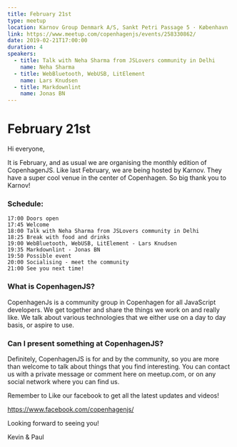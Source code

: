```yaml
---
title: February 21st
type: meetup
location: Karnov Group Denmark A/S, Sankt Petri Passage 5 · København
link: https://www.meetup.com/copenhagenjs/events/258330862/
date: 2019-02-21T17:00:00
duration: 4
speakers:
  - title: Talk with Neha Sharma from JSLovers community in Delhi
    name: Neha Sharma
  - title: WebBluetooth, WebUSB, LitElement
    name: Lars Knudsen
  - title: Markdownlint
    name: Jonas BN
---
```


# February 21st

Hi everyone,

It is February, and as usual we are organising the monthly edition of CopenhagenJS.
Like last February, we are being hosted by Karnov. They have a super cool venue in the center of Copenhagen. So big thank you to Karnov!

### Schedule:

    17:00 Doors open
    17:45 Welcome
    18:00 Talk with Neha Sharma from JSLovers community in Delhi
    18:25 Break with food and drinks
    19:00 WebBluetooth, WebUSB, LitElement - Lars Knudsen
    19:35 Markdownlint - Jonas BN
    19:50 Possible event
    20:00 Socialising - meet the community
    21:00 See you next time!

### What is CopenhagenJS?

CopenhagenJs is a community group in Copenhagen for all JavaScript developers. We get together and share the things we work on and really like. We talk about various technologies that we either use on a day to day basis, or aspire to use.

### Can I present something at CopenhagenJS?

Definitely, CopenhagenJS is for and by the community, so you are more than welcome to talk about things that you find interesting. You can contact us with a private message or comment here on meetup.com, or on any social network where you can find us.

Remember to Like our facebook to get all the latest updates and videos!

https://www.facebook.com/copenhagenjs/

Looking forward to seeing you!

Kevin & Paul
